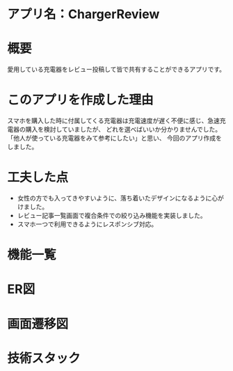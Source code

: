 # アプリ名：ChargerReview

# 概要
愛用している充電器をレビュー投稿して皆で共有することができるアプリです。

# このアプリを作成した理由
スマホを購入した時に付属してくる充電器は充電速度が遅く不便に感じ、急速充電器の購入を検討していましたが、
どれを選べばいいか分かりませんでした。「他人が使っている充電器をみて参考にしたい」と思い、
今回のアプリ作成をしました。

# 工夫した点
- 女性の方でも入ってきやすいように、落ち着いたデザインになるように心がけました。
- レビュー記事一覧画面で複合条件での絞り込み機能を実装しました。
- スマホ一つで利用できるようにレスポンシブ対応。
  
# 機能一覧

# ER図

# 画面遷移図

# 技術スタック
